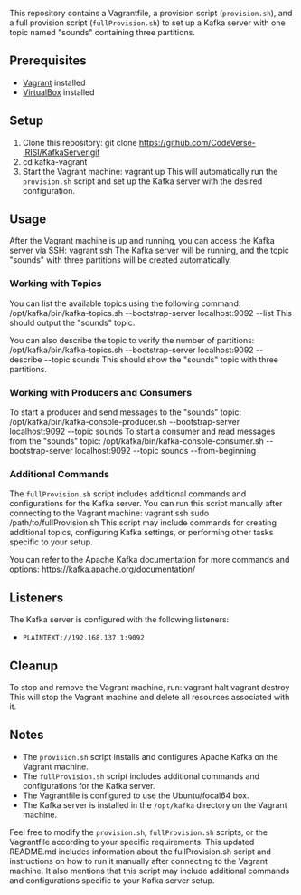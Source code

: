 This repository contains a Vagrantfile, a provision script (`provision.sh`), and a full provision script (`fullProvision.sh`) to set up a Kafka server with one topic named "sounds" containing three partitions.

## Prerequisites

- [Vagrant](https://www.vagrantup.com/downloads.html) installed
- [VirtualBox](https://www.virtualbox.org/wiki/Downloads) installed

## Setup

1. Clone this repository:
git clone https://github.com/CodeVerse-IRISI/KafkaServer.git
2. cd kafka-vagrant
3. Start the Vagrant machine:
vagrant up
This will automatically run the `provision.sh` script and set up the Kafka server with the desired configuration.

## Usage

After the Vagrant machine is up and running, you can access the Kafka server via SSH:
vagrant ssh
The Kafka server will be running, and the topic "sounds" with three partitions will be created automatically.

### Working with Topics

You can list the available topics using the following command:
/opt/kafka/bin/kafka-topics.sh --bootstrap-server localhost:9092 --list
This should output the "sounds" topic.

You can also describe the topic to verify the number of partitions:
/opt/kafka/bin/kafka-topics.sh --bootstrap-server localhost:9092 --describe --topic sounds
This should show the "sounds" topic with three partitions.

### Working with Producers and Consumers

To start a producer and send messages to the "sounds" topic:
/opt/kafka/bin/kafka-console-producer.sh --bootstrap-server localhost:9092 --topic sounds
To start a consumer and read messages from the "sounds" topic:
/opt/kafka/bin/kafka-console-consumer.sh --bootstrap-server localhost:9092 --topic sounds --from-beginning
### Additional Commands

The `fullProvision.sh` script includes additional commands and configurations for the Kafka server. You can run this script manually after connecting to the Vagrant machine:
vagrant ssh
sudo /path/to/fullProvision.sh
This script may include commands for creating additional topics, configuring Kafka settings, or performing other tasks specific to your setup.

You can refer to the Apache Kafka documentation for more commands and options: https://kafka.apache.org/documentation/

## Listeners

The Kafka server is configured with the following listeners:

- `PLAINTEXT://192.168.137.1:9092`

## Cleanup

To stop and remove the Vagrant machine, run:
vagrant halt
vagrant destroy
This will stop the Vagrant machine and delete all resources associated with it.

## Notes

- The `provision.sh` script installs and configures Apache Kafka on the Vagrant machine.
- The `fullProvision.sh` script includes additional commands and configurations for the Kafka server.
- The Vagrantfile is configured to use the Ubuntu/focal64 box.
- The Kafka server is installed in the `/opt/kafka` directory on the Vagrant machine.

Feel free to modify the `provision.sh`, `fullProvision.sh` scripts, or the Vagrantfile according to your specific requirements.
This updated README.md includes information about the fullProvision.sh script and instructions on how to run it manually after connecting to the Vagrant machine. It also mentions that this script may include additional commands and configurations specific to your Kafka server setup.
